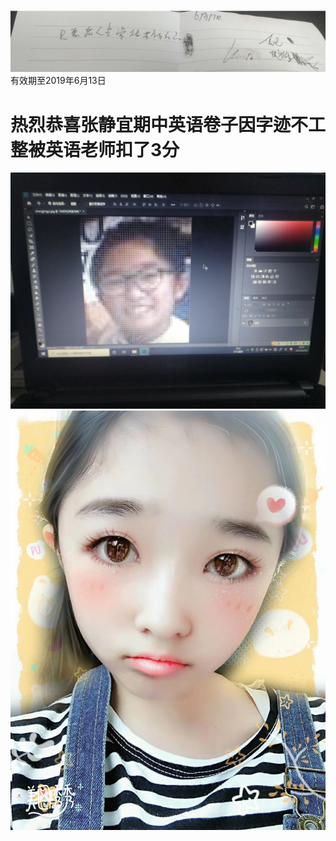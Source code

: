 ![image](IMG_20190516_181704.jpg)
有效期至2019年6月13日

热烈恭喜张静宜期中英语卷子因字迹不工整被英语老师扣了3分
=
![image](3c0614f7450569e5.jpg)
![image](mmexport1555929023209.jpg)
